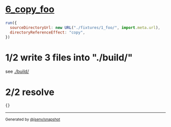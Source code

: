 # [6_copy_foo](../../new_url_directory_3.test.mjs#L55)

```js
run({
  sourceDirectoryUrl: new URL("./fixtures/1_foo/", import.meta.url),
  directoryReferenceEffect: "copy",
})
```

# 1/2 write 3 files into "./build/"

see [./build/](./build/)

# 2/2 resolve

```js
{}
```

---

<sub>
  Generated by <a href="https://github.com/jsenv/core/tree/main/packages/tooling/snapshot">@jsenv/snapshot</a>
</sub>
